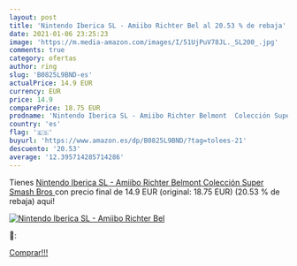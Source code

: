 ```yaml
---
layout: post
title: 'Nintendo Iberica SL - Amiibo Richter Bel al 20.53 % de rebaja'
date: 2021-01-06 23:25:23
image: 'https://m.media-amazon.com/images/I/51UjPuV78JL._SL200_.jpg'
comments: true
category: ofertas
author: ring
slug: 'B0825L9BND-es'
actualPrice: 14.9 EUR
currency: EUR
price: 14.9
comparePrice: 18.75 EUR
prodname: 'Nintendo Iberica SL - Amiibo Richter Belmont  Colección Super Smash Bros '
country: 'es'
flag: '🇪🇸'
buyurl: 'https://www.amazon.es/dp/B0825L9BND/?tag=tolees-21'
descuento: '20.53'
average: '12.395714285714286'
---
```


Tienes [Nintendo Iberica SL - Amiibo Richter Belmont  Colección Super Smash Bros ](https://www.amazon.es/dp/B0825L9BND/?tag=tolees-21) con precio final de  14.9 EUR (original: 18.75 EUR) (20.53 %  de rebaja) aqui!

[![Nintendo Iberica SL - Amiibo Richter Bel](https://m.media-amazon.com/images/I/51UjPuV78JL._SL200_.jpg)](https://www.amazon.es/dp/B0825L9BND/?tag=tolees-21)

🔎:


[Comprar!!!](https://www.amazon.es/dp/B0825L9BND/?tag=tolees-21)

